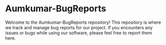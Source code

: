 # Aumkumar-BugReports

Welcome to the Aumkumar-BugReports repository! This repository is where we track and manage bug reports for our project. If you encounters any issues or bugs while using our software, please feel free to report them here. 
